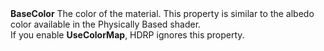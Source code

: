 <tr>
<td><strong>BaseColor</strong></td>
<td></td>
<td></td>
<td>The color of the material. This property is similar to the albedo color available in the Physically Based shader.<br/>If you enable <strong>UseColorMap</strong>, HDRP ignores this property.</td>
</tr>
